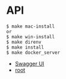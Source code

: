 # API

```console
$ make mac-install
or
$ make win-install
$ make direnv
$ make install
$ make docker_server
```

- [Swagger UI](http://localhost:8080/swaggerui/#/)
- [root](http://localhost:8080)